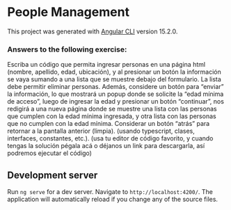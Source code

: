 # People Management

This project was generated with [Angular CLI](https://github.com/angular/angular-cli) version 15.2.0.

### Answers to the following exercise:

Escriba un código que permita ingresar personas en una página html (nombre, apellido, edad, ubicación), y al presionar un botón la información se vaya sumando a una lista que se muestre debajo del formulario. La lista debe permitir eliminar personas. Además, considere un botón para “enviar” la información, lo que mostrará un popup donde se solicite la “edad mínima de acceso”, luego de ingresar la edad y presionar un botón “continuar”, nos redigirá a una nueva página donde se muestre una lista con las personas que cumplen con la edad mínima ingresada, y otra lista con las personas que no cumplen con la edad mínima. Considerar un botón “atrás” para retornar a la pantalla anterior (limpia). (usando typescript, clases, interfaces, constantes, etc.). (usa tu editor de código favorito, y cuando tengas la solución pégala acá o déjanos un link para descargarla, así podremos ejecutar el código)

## Development server

Run `ng serve` for a dev server. Navigate to `http://localhost:4200/`. The application will automatically reload if you change any of the source files.
